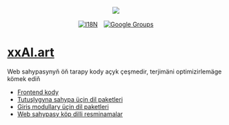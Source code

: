 <p align="center"><a href="https://wac.tax"><img src="https://cdn.jsdelivr.net/gh/wactax/img/logo.svg"/></a></p><p align="center"><a href="https://github.com/wactax/wac.tax/blob/main/doc/README.md#readme"><img alt="I18N" src="https://cdn.jsdelivr.net/gh/wactax/img/t.svg"/></a>　<a href="https://groups.google.com/u/2/g/wactax"><img alt="Google Groups" src="https://cdn.jsdelivr.net/gh/wactax/img/g-groups.svg"/></a></p>

# [xxAI.art](https://xxAI.art)

Web sahypasynyň öň tarapy kody açyk çeşmedir, terjimäni optimizirlemäge kömek ediň

* [Frontend kody](https://github.com/xxai-art/web)
* [Tutuşlygyna sahypa üçin dil paketleri](https://github.com/xxai-art/web/tree/main/i18n)
* [Giriş modullary üçin dil paketleri](https://github.com/wacpkg/user/tree/main/ui.i18n)
* [Web sahypasy köp dilli resminamalar](https://github.com/xxai-doc)
